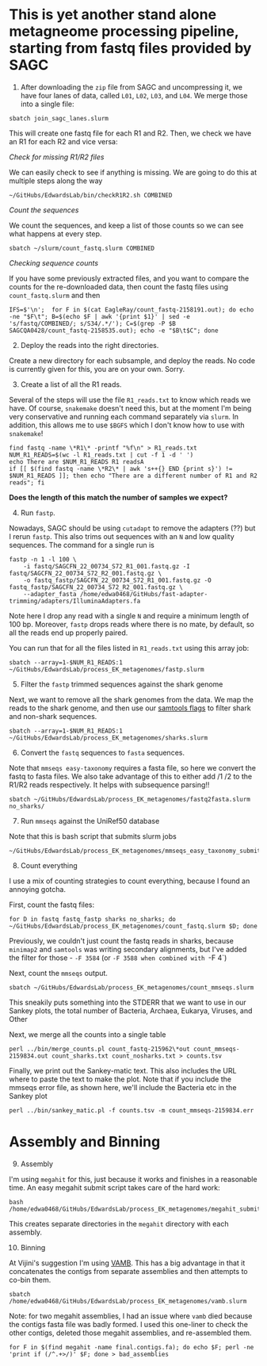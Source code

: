 # This is yet another stand alone metagneome processing pipeline, starting from fastq files provided by SAGC

1. After downloading the `zip` file from SAGC and uncompressing it, we have four lanes of data, called `L01`, `L02`, `L03`, and `L04`. We merge those into a single file:

```
sbatch join_sagc_lanes.slurm
```

This will create one fastq file for each R1 and R2. Then, we check we have an R1 for each R2 and vice versa:

*Check for missing R1/R2 files*

We can easily check to see if anything is missing. We are going to do this at multiple steps along the way

```
~/GitHubs/EdwardsLab/bin/checkR1R2.sh COMBINED
```

*Count the sequences*

We count the sequences, and keep a list of those counts so we can see what happens at every step.

```
sbatch ~/slurm/count_fastq.slurm COMBINED
```


*Checking sequence counts*


If you have some previously extracted files, and you want to compare the counts for the re-downloaded data, then count the fastq files using `count_fastq.slurm` and then 

```
IFS=$'\n';  for F in $(cat EagleRay/count_fastq-2158191.out); do echo -ne "$F\t"; B=$(echo $F | awk '{print $1}' | sed -e 's/fastq/COMBINED/; s/S34/.*/'); C=$(grep -P $B SAGCQA0428/count_fastq-2158535.out); echo -e "$B\t$C"; done
```

2. Deploy the reads into the right directories.

Create a new directory for each subsample, and deploy the reads. No code is currently given for this, you are on your own. Sorry.


3. Create a list of all the R1 reads.

Several of the steps will use the file `R1_reads.txt` to know which reads we have. Of course, `snakemake` doesn't need this, but at the moment I'm being very conservative and running each command separately via `slurm`. In addition, this allows me to use `$BGFS` which I don't know how to use with `snakemake`!

```
find fastq -name \*R1\* -printf "%f\n" > R1_reads.txt
NUM_R1_READS=$(wc -l R1_reads.txt | cut -f 1 -d ' ')
echo There are $NUM_R1_READS R1 readsA
if [[ $(find fastq -name \*R2\* | awk 's++{} END {print s}') != $NUM_R1_READS ]]; then echo "There are a different number of R1 and R2 reads"; fi
```

**Does the length of this match the number of samples we expect?**

4. Run `fastp`.

Nowadays, SAGC should be using `cutadapt` to remove the adapters (??) but I rerun `fastp`. This also trims out sequences with an `N` and low quality sequences. The command for a single run is


```
fastp -n 1 -l 100 \
	-i fastq/SAGCFN_22_00734_S72_R1_001.fastq.gz -I fastq/SAGCFN_22_00734_S72_R2_001.fastq.gz \
	-o fastq_fastp/SAGCFN_22_00734_S72_R1_001.fastq.gz -O  fastq_fastp/SAGCFN_22_00734_S72_R2_001.fastq.gz \
	--adapter_fasta /home/edwa0468/GitHubs/fast-adapter-trimming/adapters/IlluminaAdapters.fa
```

Note here I drop any read with a single `N` and require a minimum length of 100 bp. Moreover, `fastp` drops reads where there is no mate, by default, so all the reads end up properly paired.


You can run that for all the files listed in `R1_reads.txt` using this array job:

```
sbatch --array=1-$NUM_R1_READS:1 ~/GitHubs/EdwardsLab/process_EK_metagenomes/fastp.slurm
```


5. Filter the `fastp` trimmed sequences against the shark genome


Next, we want to remove all the shark genomes from the data. We map the reads to the shark genome, and then use our [samtools flags](https://edwards.flinders.edu.au/command-line-deconseq/) to filter shark and non-shark sequences.

```
sbatch --array=1-$NUM_R1_READS:1 ~/GitHubs/EdwardsLab/process_EK_metagenomes/sharks.slurm
```

6. Convert the `fastq` sequences to `fasta` sequences. 

Note that `mmseqs easy-taxonomy` requires a fasta file, so here we convert the fastq to fasta files. We also take advantage of this to either add /1 /2 to the R1/R2 reads respectively. It helps with subsequence parsing!!

```
sbatch ~/GitHubs/EdwardsLab/process_EK_metagenomes/fastq2fasta.slurm no_sharks/
```

7. Run `mmseqs` against the UniRef50 database

Note that this is  bash script that submits slurm jobs

```
~/GitHubs/EdwardsLab/process_EK_metagenomes/mmseqs_easy_taxonomy_submit.sh
```

8. Count everything

I use a mix of counting strategies to count everything, because I found an annoying gotcha.

First, count the fastq files:


```
for D in fastq fastq_fastp sharks no_sharks; do ~/GitHubs/EdwardsLab/process_EK_metagenomes/count_fastq.slurm $D; done
```

Previously, we couldn't just count the fastq reads in sharks, because `minimap2` and `samtools` was writing secondary alignments, but I've added the filter for those - `-F 3584` (or `-F 3588 when combined with `-F 4`)

Next, count the `mmseqs` output. 


```
sbatch ~/GitHubs/EdwardsLab/process_EK_metagenomes/count_mmseqs.slurm
```

This sneakily puts something into the STDERR that we want to use in our Sankey plots, the total number of Bacteria, Archaea, Eukarya, Viruses, and Other


Next, we merge all the counts into a single table

```
perl ../bin/merge_counts.pl count_fastq-215962\*out count_mmseqs-2159834.out count_sharks.txt count_nosharks.txt > counts.tsv
```

Finally, we print out the Sankey-matic text. This also includes the URL where to paste the text to make the plot. Note that if you include the mmseqs error file, as shown here, we'll include the Bacteria etc in the Sankey plot

```
perl ../bin/sankey_matic.pl -f counts.tsv -m count_mmseqs-2159834.err
```

# Assembly and Binning

9. Assembly

I'm using `megahit` for this, just because it works and finishes in a reasonable time. An easy megahit submit script takes care of the hard work:

```
bash /home/edwa0468/GitHubs/EdwardsLab/process_EK_metagenomes/megahit_submit.sh
```

This creates separate directories in the `megahit` directory with each assembly.

10. Binning

At Vijini's suggestion I'm using [VAMB](https://github.com/RasmussenLab/vamb). This has a big advantage in that it concatenates the contigs from separate assemblies and then attempts to co-bin them. 

```
sbatch /home/edwa0468/GitHubs/EdwardsLab/process_EK_metagenomes/vamb.slurm
```

Note: for two megahit assemblies, I had an issue where `vamb` died because the contigs fasta file was badly formed. I used this one-liner to check the other contigs, deleted those megahit assemblies, and re-assembled them.

```
for F in $(find megahit -name final.contigs.fa); do echo $F; perl -ne 'print if (/^.+>/)' $F; done > bad_assemblies
```


